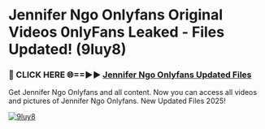 # Jennifer Ngo Onlyfans Original Videos 0nlyFans Leaked - Files Updated! (9luy8)

<h3>🔴 CLICK HERE 🌐==►► <a href="https://tinyurl.com/2jnfzry5" rel="nofollow">Jennifer Ngo Onlyfans Updated Files</a></h3>

Get Jennifer Ngo Onlyfans and all content. Now you can access all videos and pictures of Jennifer Ngo Onlyfans. New Updated Files 2025!

[![9luy8](https://i.imgur.com/GyGTBgg.gif)](https://tinyurl.com/2jnfzry5)
